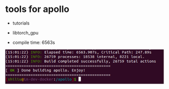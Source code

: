 # tools for apollo

- tutorials

- libtorch_gpu

- compile time: 6563s

![](tutorials/compile_success.png)
